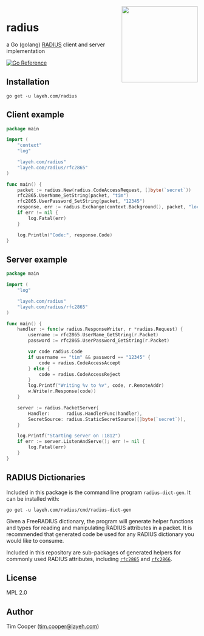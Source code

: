 <img src="internal/radius.svg" width="200" align="right">

# radius

a Go (golang) [RADIUS](https://tools.ietf.org/html/rfc2865) client and server implementation

[![Go Reference](https://pkg.go.dev/badge/layeh.com/radius.svg)](https://pkg.go.dev/layeh.com/radius)

## Installation

    go get -u layeh.com/radius

## Client example

```go
package main

import (
	"context"
	"log"

	"layeh.com/radius"
	"layeh.com/radius/rfc2865"
)

func main() {
	packet := radius.New(radius.CodeAccessRequest, []byte(`secret`))
	rfc2865.UserName_SetString(packet, "tim")
	rfc2865.UserPassword_SetString(packet, "12345")
	response, err := radius.Exchange(context.Background(), packet, "localhost:1812")
	if err != nil {
		log.Fatal(err)
	}

	log.Println("Code:", response.Code)
}
```

## Server example

```go
package main

import (
	"log"

	"layeh.com/radius"
	"layeh.com/radius/rfc2865"
)

func main() {
	handler := func(w radius.ResponseWriter, r *radius.Request) {
		username := rfc2865.UserName_GetString(r.Packet)
		password := rfc2865.UserPassword_GetString(r.Packet)

		var code radius.Code
		if username == "tim" && password == "12345" {
			code = radius.CodeAccessAccept
		} else {
			code = radius.CodeAccessReject
		}
		log.Printf("Writing %v to %v", code, r.RemoteAddr)
		w.Write(r.Response(code))
	}

	server := radius.PacketServer{
		Handler:      radius.HandlerFunc(handler),
		SecretSource: radius.StaticSecretSource([]byte(`secret`)),
	}

	log.Printf("Starting server on :1812")
	if err := server.ListenAndServe(); err != nil {
		log.Fatal(err)
	}
}
```

## RADIUS Dictionaries

Included in this package is the command line program `radius-dict-gen`. It can be installed with:

    go get -u layeh.com/radius/cmd/radius-dict-gen

Given a FreeRADIUS dictionary, the program will generate helper functions and types for reading and manipulating RADIUS attributes in a packet. It is recommended that generated code be used for any RADIUS dictionary you would like to consume.

Included in this repository are sub-packages of generated helpers for commonly used RADIUS attributes, including [`rfc2865`](https://godoc.org/layeh.com/radius/rfc2865) and [`rfc2866`](https://godoc.org/layeh.com/radius/rfc2866).

## License

MPL 2.0

## Author

Tim Cooper (<tim.cooper@layeh.com>)
